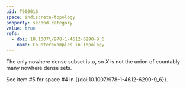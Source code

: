 ```yaml
---
uid: T000016
space: indiscrete-topology
property: second-category
value: true
refs:
  - doi: 10.1007\/978-1-4612-6290-9_6
    name: Counterexamples in Topology
---
```

The only nowhere dense subset is $\emptyset$, so $X$ is not the union
of countably many nowhere dense sets.

See item #5 for space #4 in {{doi:10.1007\/978-1-4612-6290-9_6}}.
